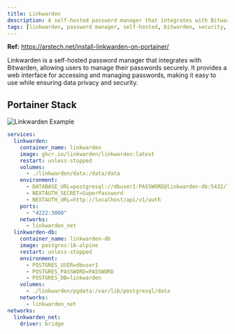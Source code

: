 ```yaml
---
title: Linkwarden
description: A self-hosted password manager that integrates with Bitwarden.
tags: [linkwarden, password manager, self-hosted, bitwarden, security, web app, open source, docker]
---
```


**Ref:** <https://arstech.net/install-linkwarden-on-portainer/>

Linkwarden is a self-hosted password manager that integrates with Bitwarden, allowing users to manage their passwords securely. It provides a web interface for accessing and managing passwords, making it easy to use while ensuring data privacy and security.

## Portainer Stack

![Linkwarden Example](../images/linkwarden_example.png)

```yaml
services:
  linkwarden:
    container_name: linkwarden
    image: ghcr.io/linkwarden/linkwarden:latest
    restart: unless-stopped
    volumes:
      - ./linkwarden/data:/data/data
    environment:
      - DATABASE_URL=postgresql://dbuser1:PASSWORD@linkwarden-db:5432/linkwarden
      - NEXTAUTH_SECRET=SuperPassword
      - NEXTAUTH_URL=http://localhost/api/v1/auth
    ports:
      - "4222:3000"
    networks:
      - linkwarden_net
  linkwarden-db:
    container_name: linkwarden-db
    image: postgres:16-alpine
    restart: unless-stopped
    environment:
      - POSTGRES_USER=dbuser1
      - POSTGRES_PASSWORD=PASSWORD
      - POSTGRES_DB=linkwarden
    volumes:
      - ./linkwarden/pgdata:/var/lib/postgresql/data
    networks:
      - linkwarden_net
networks:
  linkwarden_net:
    driver: bridge
```
